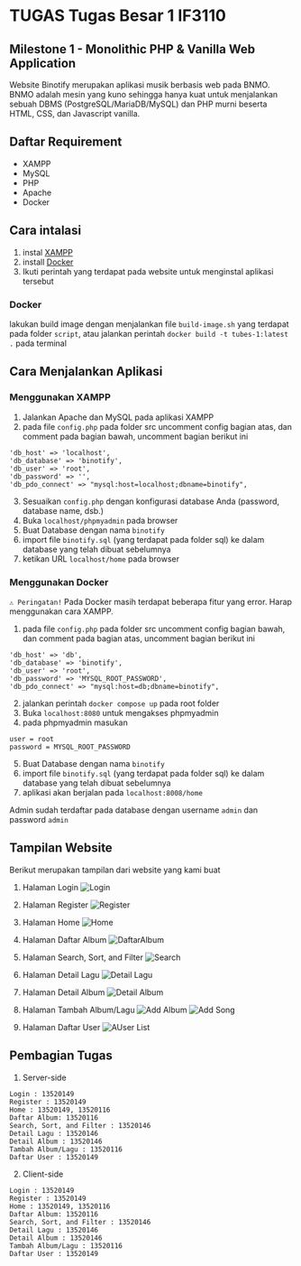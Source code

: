 # TUGAS Tugas Besar 1 IF3110

## Milestone 1 -  Monolithic PHP & Vanilla Web Application
Website Binotify merupakan aplikasi musik berbasis web pada BNMO. BNMO adalah mesin yang kuno sehingga hanya kuat untuk menjalankan sebuah DBMS (PostgreSQL/MariaDB/MySQL) dan PHP murni beserta HTML, CSS, dan Javascript vanilla.

## Daftar Requirement
- XAMPP
- MySQL
- PHP
- Apache
- Docker

## Cara intalasi

1. instal [XAMPP](https://www.apachefriends.org/download.html)
2. install [Docker](https://www.apachefriends.org/download.html)
3. Ikuti perintah yang terdapat pada website untuk menginstal aplikasi tersebut

### Docker
lakukan build image dengan menjalankan file ```build-image.sh``` yang terdapat pada folder ```script```, atau jalankan perintah ```docker build -t tubes-1:latest .``` pada terminal

## Cara Menjalankan Aplikasi

### Menggunakan XAMPP
1. Jalankan Apache dan MySQL pada aplikasi XAMPP
2. pada file ```config.php``` pada folder src uncomment config bagian atas, dan comment pada bagian bawah, uncomment bagian berikut ini
```
'db_host' => 'localhost',
'db_database' => 'binotify',
'db_user' => 'root',
'db_password' => '',
'db_pdo_connect' => "mysql:host=localhost;dbname=binotify",
```
3. Sesuaikan ```config.php``` dengan konfigurasi database Anda (password, database name, dsb.)
4. Buka ```localhost/phpmyadmin``` pada browser
5. Buat Database dengan nama ```binotify```
6. import file ```binotify.sql``` (yang terdapat pada folder sql) ke dalam database yang telah dibuat sebelumnya
7. ketikan URL ```localhost/home``` pada browser

### Menggunakan Docker
```⚠ Peringatan!``` Pada Docker masih terdapat beberapa fitur yang error. Harap menggunakan cara XAMPP.
1. pada file ```config.php``` pada folder src uncomment config bagian bawah, dan comment pada bagian atas, uncomment bagian berikut ini
```
'db_host' => 'db',
'db_database' => 'binotify',
'db_user' => 'root',
'db_password' => 'MYSQL_ROOT_PASSWORD',
'db_pdo_connect' => "mysql:host=db;dbname=binotify",
```
2. jalankan perintah ```docker compose up``` pada root folder
3. Buka ```localhost:8080``` untuk mengakses phpmyadmin
4. pada phpmyadmin masukan 
```
user = root
password = MYSQL_ROOT_PASSWORD
```
5. Buat Database dengan nama ```binotify```
6. import file ```binotify.sql``` (yang terdapat pada folder sql) ke dalam database yang telah dibuat sebelumnya
7. aplikasi akan berjalan pada ```localhost:8008/home```

Admin sudah terdaftar pada database dengan username ```admin``` dan password ```admin```

## Tampilan Website

Berikut merupakan tampilan dari website yang kami buat

1. Halaman Login
![Login](img/login.png)

2. Halaman Register
![Register](img/Register.png)

3. Halaman Home
![Home](img/home.png)

4. Halaman Daftar Album
![DaftarAlbum](img/albumlist.png)

5. Halaman Search, Sort, and Filter
![Search](img/search.png)

6. Halaman Detail Lagu
![Detail Lagu](img/detailLagu.png)

7. Halaman Detail Album
![Detail Album](img/detailAlbum.png)

8. Halaman Tambah Album/Lagu
![Add Album](img/addAlbum.png)
![Add Song](img/addSong.png)

9. Halaman Daftar User
![AUser List](img/userlist.png)

## Pembagian Tugas

1. Server-side
```
Login : 13520149
Register : 13520149
Home : 13520149, 13520116
Daftar Album: 13520116
Search, Sort, and Filter : 13520146
Detail Lagu : 13520146
Detail Album : 13520146
Tambah Album/Lagu : 13520116
Daftar User : 13520149
```
2. Client-side
```
Login : 13520149
Register : 13520149
Home : 13520149, 13520116
Daftar Album: 13520116
Search, Sort, and Filter : 13520146
Detail Lagu : 13520146
Detail Album : 13520146
Tambah Album/Lagu : 13520116
Daftar User : 13520149
```
